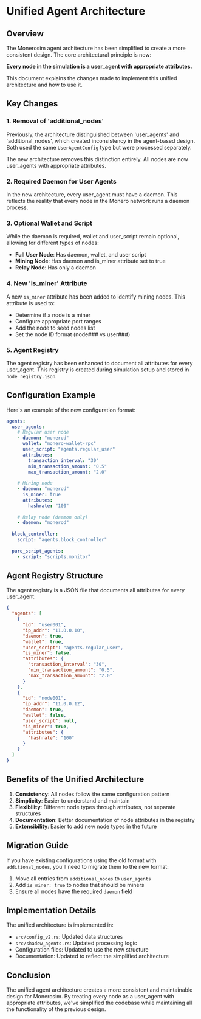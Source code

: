 # Unified Agent Architecture

## Overview

The Monerosim agent architecture has been simplified to create a more consistent design. The core architectural principle is now:

**Every node in the simulation is a user_agent with appropriate attributes.**

This document explains the changes made to implement this unified architecture and how to use it.

## Key Changes

### 1. Removal of 'additional_nodes'

Previously, the architecture distinguished between 'user_agents' and 'additional_nodes', which created inconsistency in the agent-based design. Both used the same `UserAgentConfig` type but were processed separately.

The new architecture removes this distinction entirely. All nodes are now user_agents with appropriate attributes.

### 2. Required Daemon for User Agents

In the new architecture, every user_agent must have a daemon. This reflects the reality that every node in the Monero network runs a daemon process.

### 3. Optional Wallet and Script

While the daemon is required, wallet and user_script remain optional, allowing for different types of nodes:

- **Full User Node**: Has daemon, wallet, and user script
- **Mining Node**: Has daemon and is_miner attribute set to true
- **Relay Node**: Has only a daemon

### 4. New 'is_miner' Attribute

A new `is_miner` attribute has been added to identify mining nodes. This attribute is used to:

- Determine if a node is a miner
- Configure appropriate port ranges
- Add the node to seed nodes list
- Set the node ID format (node### vs user###)

### 5. Agent Registry

The agent registry has been enhanced to document all attributes for every user_agent. This registry is created during simulation setup and stored in `node_registry.json`.

## Configuration Example

Here's an example of the new configuration format:

```yaml
agents:
  user_agents:
    # Regular user node
    - daemon: "monerod"
      wallet: "monero-wallet-rpc"
      user_script: "agents.regular_user"
      attributes:
        transaction_interval: "30"
        min_transaction_amount: "0.5"
        max_transaction_amount: "2.0"
    
    # Mining node
    - daemon: "monerod"
      is_miner: true
      attributes:
        hashrate: "100"
    
    # Relay node (daemon only)
    - daemon: "monerod"
  
  block_controller:
    script: "agents.block_controller"
  
  pure_script_agents:
    - script: "scripts.monitor"
```

## Agent Registry Structure

The agent registry is a JSON file that documents all attributes for every user_agent:

```json
{
  "agents": [
    {
      "id": "user001",
      "ip_addr": "11.0.0.10",
      "daemon": true,
      "wallet": true,
      "user_script": "agents.regular_user",
      "is_miner": false,
      "attributes": {
        "transaction_interval": "30",
        "min_transaction_amount": "0.5",
        "max_transaction_amount": "2.0"
      }
    },
    {
      "id": "node001",
      "ip_addr": "11.0.0.12",
      "daemon": true,
      "wallet": false,
      "user_script": null,
      "is_miner": true,
      "attributes": {
        "hashrate": "100"
      }
    }
  ]
}
```

## Benefits of the Unified Architecture

1. **Consistency**: All nodes follow the same configuration pattern
2. **Simplicity**: Easier to understand and maintain
3. **Flexibility**: Different node types through attributes, not separate structures
4. **Documentation**: Better documentation of node attributes in the registry
5. **Extensibility**: Easier to add new node types in the future

## Migration Guide

If you have existing configurations using the old format with `additional_nodes`, you'll need to migrate them to the new format:

1. Move all entries from `additional_nodes` to `user_agents`
2. Add `is_miner: true` to nodes that should be miners
3. Ensure all nodes have the required `daemon` field

## Implementation Details

The unified architecture is implemented in:

- `src/config_v2.rs`: Updated data structures
- `src/shadow_agents.rs`: Updated processing logic
- Configuration files: Updated to use the new structure
- Documentation: Updated to reflect the simplified architecture

## Conclusion

The unified agent architecture creates a more consistent and maintainable design for Monerosim. By treating every node as a user_agent with appropriate attributes, we've simplified the codebase while maintaining all the functionality of the previous design.